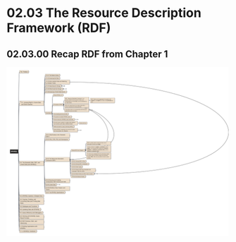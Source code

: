 # 02.03 The Resource Description Framework (RDF)

## 02.03.00 Recap RDF from Chapter 1

![ch02-03-00](../../img/LearningSPARQL_ch02-03-00.jpg)